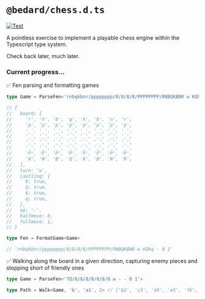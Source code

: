 # `@bedard/chess.d.ts`

[![Test](https://github.com/scottbedard/type-chess/actions/workflows/test.yml/badge.svg)](https://github.com/scottbedard/type-chess/actions/workflows/test.yml)

A pointless exercise to implement a playable chess engine within the Typescript type system.

Check back later, much later.

### Current progress...

✅ Fen parsing and formatting games

```ts
type Game = ParseFen<'rnbqkbnr/pppppppp/8/8/8/8/PPPPPPPP/RNBQKBNR w KQkq - 0 1'>

// {
//   board: [
//     'r', 'n', 'b', 'q', 'k', 'b', 'n', 'r',
//     'p', 'p', 'p', 'p', 'p', 'p', 'p', 'p',
//     '_', '_', '_', '_', '_', '_', '_', '_',
//     '_', '_', '_', '_', '_', '_', '_', '_',
//     '_', '_', '_', '_', '_', '_', '_', '_',
//     '_', '_', '_', '_', '_', '_', '_', '_',
//     'P', 'P', 'P', 'P', 'P', 'P', 'P', 'P',
//     'R', 'N', 'B', 'Q', 'K', 'B', 'N', 'R',
//   ],
//   turn: 'w',
//   castling: {
//     K: true,
//     Q: true,
//     k: true,
//     q: true,
//   },
//   ep: '-',
//   halfmove: 0,
//   fullmove: 1,
// }

type Fen = FormatGame<Game>

// 'rnbqkbnr/pppppppp/8/8/8/8/PPPPPPPP/RNBQKBNR w KQkq - 0 1'
```

✅ Walking along the board in a given direction, capturing enemy pieces and stopping short of friendly ones

```ts
type Game = ParseFen<'7Q/8/8/8/8/8/8/8 w - - 0 1'>

type Path = Walk<Game, 'b', 'a1', 2> // ['b2', 'c3', 'd4', 'e5', 'f6', 'g7', 'h8']
```
